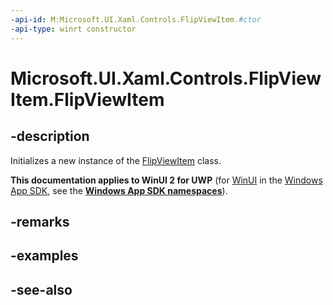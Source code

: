 ```yaml
---
-api-id: M:Microsoft.UI.Xaml.Controls.FlipViewItem.#ctor
-api-type: winrt constructor
---
```


<!-- Method syntax
public FlipViewItem()
-->

# Microsoft.UI.Xaml.Controls.FlipViewItem.FlipViewItem

## -description
Initializes a new instance of the [FlipViewItem](flipviewitem.md) class.

**This documentation applies to WinUI 2 for UWP** (for [WinUI](/windows/apps/winui/winui3/) in the [Windows App SDK](/windows/apps/windows-app-sdk/), see the **[Windows App SDK namespaces](/windows/windows-app-sdk/api/winrt/)**).

## -remarks

## -examples

## -see-also
